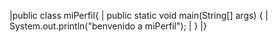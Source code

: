 |public class miPerfil{
|  public static void main(String[] args) {
|      System.out.println("benvenido a miPerfil");
|  }
|}


